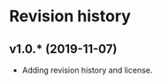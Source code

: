 Revision history
======================



v1.0.* (2019-11-07)
------------------------

* Adding revision history and license.

